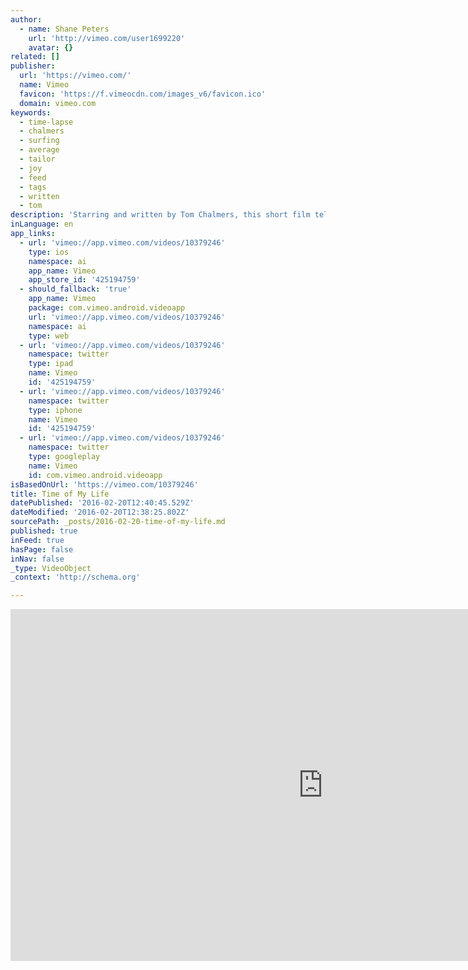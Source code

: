 ```yaml
---
author:
  - name: Shane Peters
    url: 'http://vimeo.com/user1699220'
    avatar: {}
related: []
publisher:
  url: 'https://vimeo.com/'
  name: Vimeo
  favicon: 'https://f.vimeocdn.com/images_v6/favicon.ico'
  domain: vimeo.com
keywords:
  - time-lapse
  - chalmers
  - surfing
  - average
  - tailor
  - joy
  - feed
  - tags
  - written
  - tom
description: 'Starring and written by Tom Chalmers, this short film tells the story about an average man who finds his daily joy at his average job.'
inLanguage: en
app_links:
  - url: 'vimeo://app.vimeo.com/videos/10379246'
    type: ios
    namespace: ai
    app_name: Vimeo
    app_store_id: '425194759'
  - should_fallback: 'true'
    app_name: Vimeo
    package: com.vimeo.android.videoapp
    url: 'vimeo://app.vimeo.com/videos/10379246'
    namespace: ai
    type: web
  - url: 'vimeo://app.vimeo.com/videos/10379246'
    namespace: twitter
    type: ipad
    name: Vimeo
    id: '425194759'
  - url: 'vimeo://app.vimeo.com/videos/10379246'
    namespace: twitter
    type: iphone
    name: Vimeo
    id: '425194759'
  - url: 'vimeo://app.vimeo.com/videos/10379246'
    namespace: twitter
    type: googleplay
    name: Vimeo
    id: com.vimeo.android.videoapp
isBasedOnUrl: 'https://vimeo.com/10379246'
title: Time of My Life
datePublished: '2016-02-20T12:40:45.529Z'
dateModified: '2016-02-20T12:38:25.802Z'
sourcePath: _posts/2016-02-20-time-of-my-life.md
published: true
inFeed: true
hasPage: false
inNav: false
_type: VideoObject
_context: 'http://schema.org'

---
```

<iframe src="https://cdn.embedly.com/widgets/media.html?src=https%3A%2F%2Fplayer.vimeo.com%2Fvideo%2F10379246&amp;url=https%3A%2F%2Fvimeo.com%2F10379246&amp;image=http%3A%2F%2Fi.vimeocdn.com%2Fvideo%2F54172258_1280.jpg&amp;key=b7d04c9b404c499eba89ee7072e1c4f7&amp;type=text%2Fhtml&amp;schema=vimeo" width="1000" height="563" scrolling="no" frameborder="0" allowfullscreen="allowfullscreen" style=""></iframe>